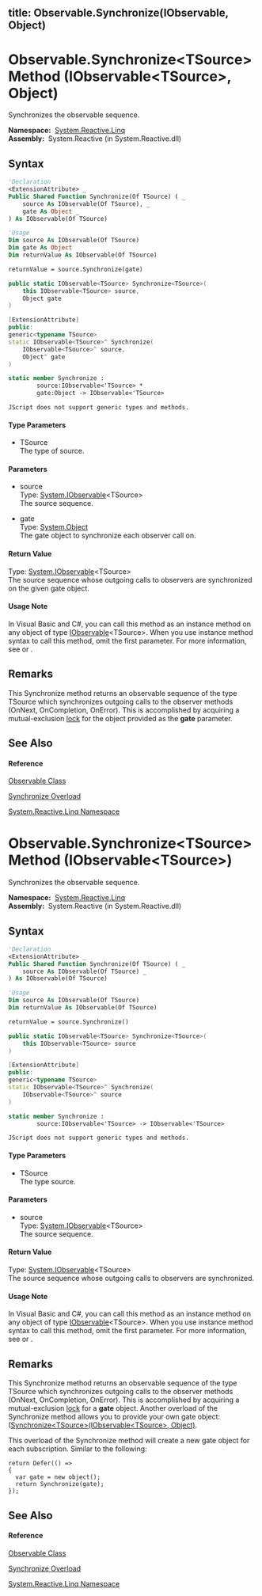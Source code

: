 title: Observable.Synchronize<TSource>(IObservable<TSource>, Object)
---
# Observable.Synchronize\<TSource\> Method (IObservable\<TSource\>, Object)

Synchronizes the observable sequence.

**Namespace:**  [System.Reactive.Linq](System.Reactive.Linq\System.Reactive.Linq.md)  
**Assembly:**  System.Reactive (in System.Reactive.dll)

## Syntax

```vb
'Declaration
<ExtensionAttribute> _
Public Shared Function Synchronize(Of TSource) ( _
    source As IObservable(Of TSource), _
    gate As Object _
) As IObservable(Of TSource)
```

```vb
'Usage
Dim source As IObservable(Of TSource)
Dim gate As Object
Dim returnValue As IObservable(Of TSource)

returnValue = source.Synchronize(gate)
```

```csharp
public static IObservable<TSource> Synchronize<TSource>(
    this IObservable<TSource> source,
    Object gate
)
```

```c++
[ExtensionAttribute]
public:
generic<typename TSource>
static IObservable<TSource>^ Synchronize(
    IObservable<TSource>^ source, 
    Object^ gate
)
```

```fsharp
static member Synchronize : 
        source:IObservable<'TSource> * 
        gate:Object -> IObservable<'TSource> 
```

```jscript
JScript does not support generic types and methods.
```

#### Type Parameters

- TSource  
  The type of source.

#### Parameters

- source  
  Type: [System.IObservable](https://msdn.microsoft.com/en-us/library/Dd990377)\<TSource\>  
  The source sequence.

- gate  
  Type: [System.Object](https://msdn.microsoft.com/en-us/library/e5kfa45b)  
  The gate object to synchronize each observer call on.

#### Return Value

Type: [System.IObservable](https://msdn.microsoft.com/en-us/library/Dd990377)\<TSource\>  
The source sequence whose outgoing calls to observers are synchronized on the given gate object.

#### Usage Note

In Visual Basic and C\#, you can call this method as an instance method on any object of type [IObservable](https://msdn.microsoft.com/en-us/library/Dd990377)\<TSource\>. When you use instance method syntax to call this method, omit the first parameter. For more information, see [](https://msdn.microsoft.com/en-us/library/Bb384936) or [](https://msdn.microsoft.com/en-us/library/Bb383977).

## Remarks

This Synchronize method returns an observable sequence of the type TSource which synchronizes outgoing calls to the observer methods (OnNext, OnCompletion, OnError). This is accomplished by acquiring a mutual-exclusion [lock](http://go.microsoft.com/fwlink/?linkid=221631) for the object provided as the **gate** parameter.

## See Also

#### Reference

[Observable Class](Observable\Observable.md)

[Synchronize Overload](Synchronize\Observable.Synchronize.md)

[System.Reactive.Linq Namespace](System.Reactive.Linq\System.Reactive.Linq.md)

# Observable.Synchronize\<TSource\> Method (IObservable\<TSource\>)

Synchronizes the observable sequence.

**Namespace:**  [System.Reactive.Linq](System.Reactive.Linq\System.Reactive.Linq.md)  
**Assembly:**  System.Reactive (in System.Reactive.dll)

## Syntax

```vb
'Declaration
<ExtensionAttribute> _
Public Shared Function Synchronize(Of TSource) ( _
    source As IObservable(Of TSource) _
) As IObservable(Of TSource)
```

```vb
'Usage
Dim source As IObservable(Of TSource)
Dim returnValue As IObservable(Of TSource)

returnValue = source.Synchronize()
```

```csharp
public static IObservable<TSource> Synchronize<TSource>(
    this IObservable<TSource> source
)
```

```c++
[ExtensionAttribute]
public:
generic<typename TSource>
static IObservable<TSource>^ Synchronize(
    IObservable<TSource>^ source
)
```

```fsharp
static member Synchronize : 
        source:IObservable<'TSource> -> IObservable<'TSource> 
```

```jscript
JScript does not support generic types and methods.
```

#### Type Parameters

- TSource  
  The type source.

#### Parameters

- source  
  Type: [System.IObservable](https://msdn.microsoft.com/en-us/library/Dd990377)\<TSource\>  
  The source sequence.

#### Return Value

Type: [System.IObservable](https://msdn.microsoft.com/en-us/library/Dd990377)\<TSource\>  
The source sequence whose outgoing calls to observers are synchronized.

#### Usage Note

In Visual Basic and C\#, you can call this method as an instance method on any object of type [IObservable](https://msdn.microsoft.com/en-us/library/Dd990377)\<TSource\>. When you use instance method syntax to call this method, omit the first parameter. For more information, see [](https://msdn.microsoft.com/en-us/library/Bb384936) or [](https://msdn.microsoft.com/en-us/library/Bb383977).

## Remarks

This Synchronize method returns an observable sequence of the type TSource which synchronizes outgoing calls to the observer methods (OnNext, OnCompletion, OnError). This is accomplished by acquiring a mutual-exclusion [lock](http://go.microsoft.com/fwlink/?linkid=221631) for a **gate** object. Another overload of the Synchronize method allows you to provide your own gate object: ([Synchronize\<TSource\>(IObservable\<TSource\>, Object)](https://msdn.microsoft.com/en-us/library/m:system.reactive.linq.observable.synchronize%60%601(system.iobservable%7b%60%600%7d%2csystem.object)(v=VS.103)).

This overload of the Synchronize method will create a new gate object for each subscription. Similar to the following:

    return Defer(() =>
    {
      var gate = new object();
      return Synchronize(gate);
    });

## See Also

#### Reference

[Observable Class](Observable\Observable.md)

[Synchronize Overload](Synchronize\Observable.Synchronize.md)

[System.Reactive.Linq Namespace](System.Reactive.Linq\System.Reactive.Linq.md)
